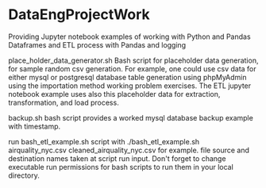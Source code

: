 # DataEngProjectWork

Providing Jupyter notebook examples of working with Python and Pandas Dataframes and ETL process with Pandas
and logging 

place_holder_data_generator.sh Bash script for placeholder data generation, for sample random csv generation.
For example, one could use csv data for either mysql or postgresql database table generation using phpMyAdmin using
the importation method working problem exercises.  The ETL jupyter notebook example uses also this placeholder data
for extraction, transformation, and load process.

backup.sh bash script provides a worked mysql database backup example with timestamp.

run bash_etl_example.sh script with 
./bash_etl_example.sh airquality_nyc.csv cleaned_airquality_nyc.csv 
for example.  file source and destination names taken at script run input.
Don't forget to change executable run permissions for bash scripts to run them in your local directory.



